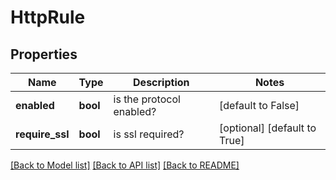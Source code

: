 # HttpRule

## Properties
Name | Type | Description | Notes
------------ | ------------- | ------------- | -------------
**enabled** | **bool** | is the protocol enabled? | [default to False]
**require_ssl** | **bool** | is ssl required? | [optional] [default to True]

[[Back to Model list]](../README.md#documentation-for-models) [[Back to API list]](../README.md#documentation-for-api-endpoints) [[Back to README]](../README.md)


